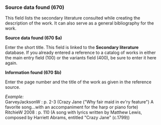### Source data found (670)

This field lists the secondary literature consulted while creating the description of the work. It can also serve as a general bibliography for the work.



**Source data found (670 $a)**

Enter the short title. This field is linked to the **Secondary literature** database. If you already entered a reference to a catalog of works in either the main entry field (100) or the variants field (400), be sure to enter it here again.



**Information found (670 $b)**

Enter the page number and the title of the work as given in the reference source.

_Example:_  
GarveyJacksonW : p. 2-3 (Crazy Jane ("Why fair maid in ev'ry feature") A favorite song...with an accompaniment for the harp or piano forte)  
RitchieW 2008 : p. 110 (A song with lyrics written by Matthew Lewis, composed by Harriett Abrams, entitled "Crazy Jane" (c.1799))